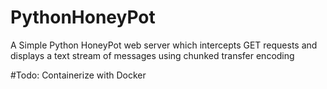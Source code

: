 # PythonHoneyPot
A Simple Python HoneyPot web server which intercepts GET requests and displays a text stream of messages using chunked transfer encoding

#Todo:
Containerize with Docker

